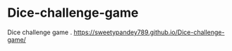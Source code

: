 # Dice-challenge-game
Dice challenge game .
 https://sweetypandey789.github.io/Dice-challenge-game/
